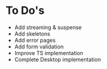 # To Do's

- Add streaming & suspense
- Add skeletons
- Add error pages
- Add form validation
- Improve TS implementation
- Complete Desktop implementation
